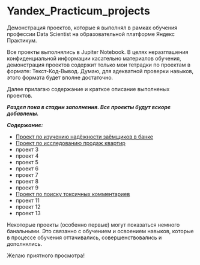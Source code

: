 # Yandex_Practicum_projects
Демонстрация проектов, которые я выполнял в рамках обучения профессии Data Scientist на образовательной платформе Яндекс Практикум.

Все проекты выполнялись в Jupiter Notebook. В целях неразглашения конфиденциальной информации касательно материалов обучения, демонстрация проектов содержит только мои тетрадки по проектам в формате: Текст-Код-Вывод. Думаю, для адекватной проверки навыков, этого формата будет вполне достаточно.

Далее прилагаю содержание и краткое описание выполненых проектов.

***Раздел пока в стадии заполнения. Все проекты будут вскоре добавлены.***

***Содержание:***
- [Проект по изучению надёжности заёмщиков в банке](https://github.com/lobjob/Yandex_Practicum_projects/tree/main/projects/borrower%20reliability%20project "Перейти в папку проекта")
- [Проект по исследованию продаж квартир](https://github.com/lobjob/Yandex_Practicum_projects/tree/main/projects/apartment%20sales%20research "Перейти в папку проекта")
- проект 3
- проект 4
- проект 5
- проект 6
- проект 7
- проект 8
- проект 9
- [Проект по поиску токсичных комментариев](https://github.com/lobjob/Yandex_Practicum_projects/tree/main/projects/toxic%20comments%20project "Перейти в папку проекта")
- проект 11
- проект 12
- проект 13

Некоторые проекты (особенно первые) могут показаться немного банальными. Это связанно с обучением и освоением навыков, которые в процессе обучения оттачивались, совершенствовались и дополнялись.

Желаю приятного просмотра!
